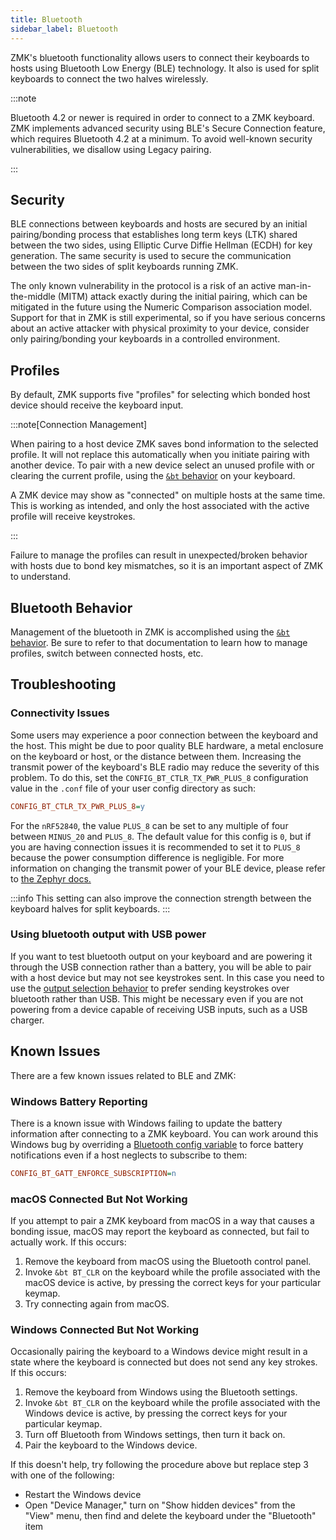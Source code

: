 ```yaml
---
title: Bluetooth
sidebar_label: Bluetooth
---
```


ZMK's bluetooth functionality allows users to connect their keyboards to hosts using Bluetooth Low Energy (BLE) technology. It also is used for split keyboards to connect the two halves wirelessly.

:::note

Bluetooth 4.2 or newer is required in order to connect to a ZMK keyboard. ZMK implements advanced security using BLE's Secure Connection feature, which requires Bluetooth 4.2 at a minimum. To avoid well-known security vulnerabilities, we disallow using Legacy pairing.

:::

## Security

BLE connections between keyboards and hosts are secured by an initial pairing/bonding process that establishes long term keys (LTK) shared between the two sides, using Elliptic Curve Diffie Hellman (ECDH) for key generation. The same security is used to secure the communication between the two sides of split keyboards running ZMK.

The only known vulnerability in the protocol is a risk of an active man-in-the-middle (MITM) attack exactly during the initial pairing, which can be mitigated in the future using the Numeric Comparison association model. Support for that in ZMK is still experimental, so if you have serious concerns about an active attacker with physical proximity to your device, consider only pairing/bonding your keyboards in a controlled environment.

## Profiles

By default, ZMK supports five "profiles" for selecting which bonded host
device should receive the keyboard input.

:::note[Connection Management]

When pairing to a host device ZMK saves bond information to the selected profile. It will not replace this automatically when you initiate pairing with another device. To pair with a new device select an unused profile with or clearing the current profile, using the [`&bt` behavior](../behaviors/bluetooth.md) on your keyboard.

A ZMK device may show as "connected" on multiple hosts at the same time. This is working as intended, and only the host associated with the active profile will receive keystrokes.

:::

Failure to manage the profiles can result in unexpected/broken behavior with hosts due to bond key mismatches, so it is an important aspect of ZMK to understand.

## Bluetooth Behavior

Management of the bluetooth in ZMK is accomplished using the [`&bt` behavior](../behaviors/bluetooth.md). Be sure to refer to that documentation to learn how to manage profiles, switch between connected hosts, etc.

## Troubleshooting

### Connectivity Issues

Some users may experience a poor connection between the keyboard and the host. This might be due to poor quality BLE hardware, a metal enclosure on the keyboard or host, or the distance between them. Increasing the transmit power of the keyboard's BLE radio may reduce the severity of this problem. To do this, set the `CONFIG_BT_CTLR_TX_PWR_PLUS_8` configuration value in the `.conf` file of your user config directory as such:

```ini
CONFIG_BT_CTLR_TX_PWR_PLUS_8=y
```

For the `nRF52840`, the value `PLUS_8` can be set to any multiple of four between `MINUS_20` and `PLUS_8`. The default value for this config is `0`, but if you are having connection issues it is recommended to set it to `PLUS_8` because the power consumption difference is negligible. For more information on changing the transmit power of your BLE device, please refer to [the Zephyr docs.](https://docs.zephyrproject.org/3.5.0/kconfig.html#CONFIG_BT_CTLR_TX_PWR)

:::info
This setting can also improve the connection strength between the keyboard halves for split keyboards.
:::

### Using bluetooth output with USB power

If you want to test bluetooth output on your keyboard and are powering it through the USB connection rather than a battery, you will be able to pair with a host device but may not see keystrokes sent. In this case you need to use the [output selection behavior](../behaviors/outputs.md) to prefer sending keystrokes over bluetooth rather than USB. This might be necessary even if you are not powering from a device capable of receiving USB inputs, such as a USB charger.

## Known Issues

There are a few known issues related to BLE and ZMK:

### Windows Battery Reporting

There is a known issue with Windows failing to update the battery information after connecting to a ZMK keyboard. You can work around this Windows bug by overriding a [Bluetooth config variable](../config/bluetooth.md) to force battery notifications even if a host neglects to subscribe to them:

```ini
CONFIG_BT_GATT_ENFORCE_SUBSCRIPTION=n
```

### macOS Connected But Not Working

If you attempt to pair a ZMK keyboard from macOS in a way that causes a bonding issue, macOS may report the keyboard as connected, but fail to actually work. If this occurs:

1. Remove the keyboard from macOS using the Bluetooth control panel.
1. Invoke `&bt BT_CLR` on the keyboard while the profile associated with the macOS device is active, by pressing the correct keys for your particular keymap.
1. Try connecting again from macOS.

### Windows Connected But Not Working

Occasionally pairing the keyboard to a Windows device might result in a state where the keyboard is connected but does not send any key strokes.
If this occurs:

1. Remove the keyboard from Windows using the Bluetooth settings.
1. Invoke `&bt BT_CLR` on the keyboard while the profile associated with the Windows device is active, by pressing the correct keys for your particular keymap.
1. Turn off Bluetooth from Windows settings, then turn it back on.
1. Pair the keyboard to the Windows device.

If this doesn't help, try following the procedure above but replace step 3 with one of the following:

- Restart the Windows device
- Open "Device Manager," turn on "Show hidden devices" from the "View" menu, then find and delete the keyboard under the "Bluetooth" item

